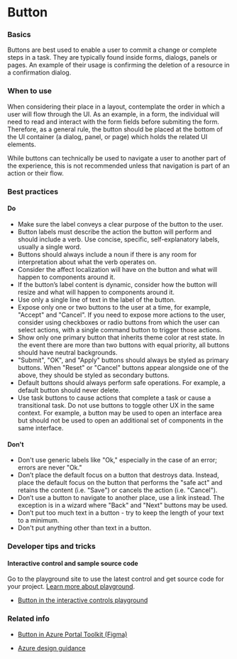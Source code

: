 ﻿# Button

 
<a name="basics"></a>
### Basics
Buttons are best used to enable a user to commit a change or complete steps in a task. They are typically found inside forms, dialogs, panels or pages. An example of their usage is confirming the deletion of a resource in a confirmation dialog.


<!-- TODO get an IMAGE to embed here -->


<!-- TODO get an SAMPLE CODE to embed here -->

 
<a name="when-to-use"></a>
### When to use
When considering their place in a layout, contemplate the order in which a user will flow through the UI. As an example, in a form, the individual will need to read and interact with the form fields before submiting the form. Therefore, as a general rule, the button should be placed at the bottom of the UI container (a dialog, panel, or page) which holds the related UI elements.

While buttons can technically be used to navigate a user to another part of the experience, this is not recommended unless that navigation is part of an action or their flow.


 
<a name="best-practices"></a>
### Best practices

<a name="best-practices-do"></a>
#### Do

* Make sure the label conveys a clear purpose of the button to the user.
* Button labels must describe the action the button will perform and should include a verb. Use concise, specific, self-explanatory labels, usually a single word.
* Buttons should always include a noun if there is any room for interpretation about what the verb operates on.
* Consider the affect localization will have on the button and what will happen to components around it.
* If the button’s label content is dynamic, consider how the button will resize and what will happen to components around it.
* Use only a single line of text in the label of the button.
* Expose only one or two buttons to the user at a time, for example, "Accept" and "Cancel". If you need to expose more actions to the user, consider using checkboxes or radio buttons from which the user can select actions, with a single command button to trigger those actions.
* Show only one primary button that inherits theme color at rest state. In the event there are more than two buttons with equal priority, all buttons should have neutral backgrounds.
* "Submit", "OK", and "Apply" buttons should always be styled as primary buttons. When "Reset" or "Cancel" buttons appear alongside one of the above, they should be styled as secondary buttons.
* Default buttons should always perform safe operations. For example, a default button should never delete.
* Use task buttons to cause actions that complete a task or cause a transitional task. Do not use buttons to toggle other UX in the same context. For example, a button may be used to open an interface area but should not be used to open an additional set of components in the same interface.

<a name="best-practices-don-t"></a>
#### Don&#39;t

* Don't use generic labels like "Ok," especially in the case of an error; errors are never "Ok."
* Don’t place the default focus on a button that destroys data. Instead, place the default focus on the button that performs the "safe act" and retains the content (i.e. "Save") or cancels the action (i.e. "Cancel").
* Don’t use a button to navigate to another place, use a link instead. The exception is in a wizard where "Back" and "Next" buttons may be used.
* Don’t put too much text in a button - try to keep the length of your text to a minimum.
* Don't put anything other than text in a button.


 
<a name="developer-tips-and-tricks"></a>
### Developer tips and tricks



<a name="developer-tips-and-tricks-interactive-control-and-sample-source-code"></a>
#### Interactive control and sample source code
Go to the playground site to use the latest control and get source code for your project.  [Learn more about playground](./top-extensions-controls-playground.md).

*  <a href="https://ms.portal.azure.com/?Microsoft_Azure_Playground=true#blade/Microsoft_Azure_Playground/ControlsIndexBlade/Button_create_Playground" target="_blank">Button in the interactive controls playground</a>



 
<a name="related-info"></a>
### Related info

* <a href="https://www.figma.com/file/Bwn8rmUOYtnPRwA3JoQTBn/Azure-Portal-Toolkit?node-id=3019%3A285" target="_blank">Button in Azure Portal Toolkit (Figma)</a>

* [Azure design guidance](http://aka.ms/portalfx/design)


